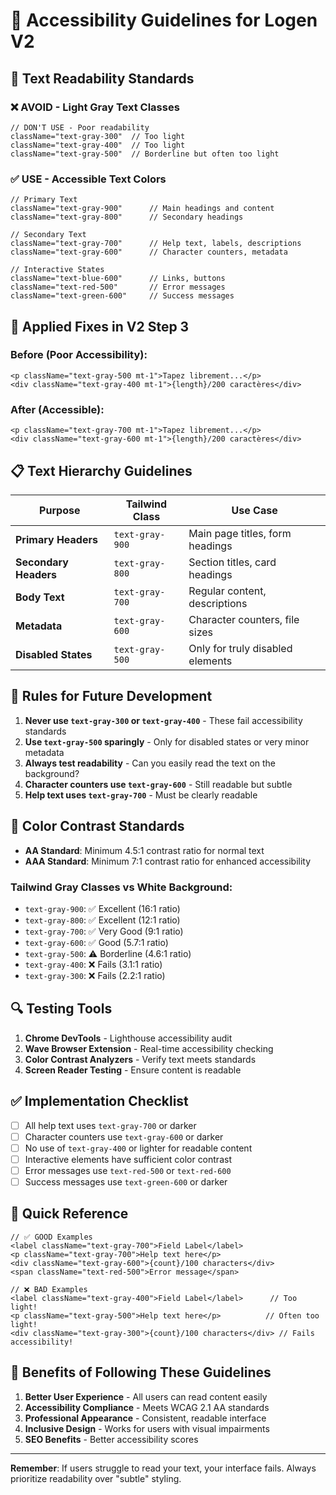 # 📖 Accessibility Guidelines for Logen V2

## 🎯 Text Readability Standards

### ❌ **AVOID - Light Gray Text Classes**
```tsx
// DON'T USE - Poor readability
className="text-gray-300"  // Too light
className="text-gray-400"  // Too light  
className="text-gray-500"  // Borderline but often too light
```

### ✅ **USE - Accessible Text Colors**
```tsx
// Primary Text
className="text-gray-900"      // Main headings and content
className="text-gray-800"      // Secondary headings

// Secondary Text  
className="text-gray-700"      // Help text, labels, descriptions
className="text-gray-600"      // Character counters, metadata

// Interactive States
className="text-blue-600"      // Links, buttons
className="text-red-500"       // Error messages
className="text-green-600"     // Success messages
```

## 🔧 **Applied Fixes in V2 Step 3**

### Before (Poor Accessibility):
```tsx
<p className="text-gray-500 mt-1">Tapez librement...</p>
<div className="text-gray-400 mt-1">{length}/200 caractères</div>
```

### After (Accessible):
```tsx
<p className="text-gray-700 mt-1">Tapez librement...</p>
<div className="text-gray-600 mt-1">{length}/200 caractères</div>
```

## 📋 **Text Hierarchy Guidelines**

| Purpose | Tailwind Class | Use Case |
|---------|---------------|----------|
| **Primary Headers** | `text-gray-900` | Main page titles, form headings |
| **Secondary Headers** | `text-gray-800` | Section titles, card headings |
| **Body Text** | `text-gray-700` | Regular content, descriptions |
| **Metadata** | `text-gray-600` | Character counters, file sizes |
| **Disabled States** | `text-gray-500` | Only for truly disabled elements |

## 🚫 **Rules for Future Development**

1. **Never use `text-gray-300` or `text-gray-400`** - These fail accessibility standards
2. **Use `text-gray-500` sparingly** - Only for disabled states or very minor metadata
3. **Always test readability** - Can you easily read the text on the background?
4. **Character counters use `text-gray-600`** - Still readable but subtle
5. **Help text uses `text-gray-700`** - Must be clearly readable

## 🎨 **Color Contrast Standards**

- **AA Standard**: Minimum 4.5:1 contrast ratio for normal text
- **AAA Standard**: Minimum 7:1 contrast ratio for enhanced accessibility

### Tailwind Gray Classes vs White Background:
- `text-gray-900`: ✅ Excellent (16:1 ratio)
- `text-gray-800`: ✅ Excellent (12:1 ratio)  
- `text-gray-700`: ✅ Very Good (9:1 ratio)
- `text-gray-600`: ✅ Good (5.7:1 ratio)
- `text-gray-500`: ⚠️ Borderline (4.6:1 ratio)
- `text-gray-400`: ❌ Fails (3.1:1 ratio)
- `text-gray-300`: ❌ Fails (2.2:1 ratio)

## 🔍 **Testing Tools**

1. **Chrome DevTools** - Lighthouse accessibility audit
2. **Wave Browser Extension** - Real-time accessibility checking
3. **Color Contrast Analyzers** - Verify text meets standards
4. **Screen Reader Testing** - Ensure content is readable

## ✅ **Implementation Checklist**

- [ ] All help text uses `text-gray-700` or darker
- [ ] Character counters use `text-gray-600` or darker  
- [ ] No use of `text-gray-400` or lighter for readable content
- [ ] Interactive elements have sufficient color contrast
- [ ] Error messages use `text-red-500` or `text-red-600`
- [ ] Success messages use `text-green-600` or darker

## 🎯 **Quick Reference**

```tsx
// ✅ GOOD Examples
<label className="text-gray-700">Field Label</label>
<p className="text-gray-700">Help text here</p>
<div className="text-gray-600">{count}/100 characters</div>
<span className="text-red-500">Error message</span>

// ❌ BAD Examples  
<label className="text-gray-400">Field Label</label>      // Too light!
<p className="text-gray-500">Help text here</p>          // Often too light!
<div className="text-gray-300">{count}/100 characters</div> // Fails accessibility!
```

## 🚀 **Benefits of Following These Guidelines**

1. **Better User Experience** - All users can read content easily
2. **Accessibility Compliance** - Meets WCAG 2.1 AA standards
3. **Professional Appearance** - Consistent, readable interface
4. **Inclusive Design** - Works for users with visual impairments
5. **SEO Benefits** - Better accessibility scores

---

**Remember**: If users struggle to read your text, your interface fails. Always prioritize readability over "subtle" styling.